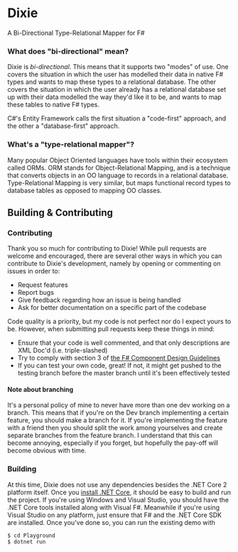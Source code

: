 # Dixie
A Bi-Directional Type-Relational Mapper for F#

### What does "bi-directional" mean?
Dixie is _bi-directional_. This means that it supports two "modes" of use. One covers the situation in which the user has modelled their data in native F# types and wants to map these types to a relational database. The other covers the situation in which the user already has a relational database set up with their data modelled the way they'd like it to be, and wants to map these tables to native F# types.

C#'s Entity Framework calls the first situation a "code-first" approach, and the other a "database-first" approach.

### What's a "type-relational mapper"?
Many popular Object Oriented languages have tools within their ecosystem called ORMs. ORM stands for Object-Relational Mapping, and is a technique that converts objects in an OO language to records in a relational database. Type-Relational Mapping is very similar, but maps functional record types to database tables as opposed to mapping OO classes.

## Building & Contributing
### Contributing
Thank you so much for contributing to Dixie! While pull requests are welcome and encouraged, there are several other ways in which
you can contribute to Dixie's development, namely by opening or commenting on issues in order to:
* Request features
* Report bugs
* Give feedback regarding how an issue is being handled
* Ask for better documentation on a specific part of the codebase

Code quality is a priority, but my code is not perfect nor do I expect yours to be. However, when submitting pull requests keep these things in mind:
* Ensure that your code is well commented, and that only descriptions are XML Doc'd (i.e. triple-slashed)
* Try to comply with section 3 of [the F# Component Design Guidelines](http://fsharp.org/specs/component-design-guidelines/#3-guidelines-for-f-facing-libraries)
* If you can test your own code, great! If not, it might get pushed to the testing branch before the master branch until it's been effectively tested

#### Note about branching
It's a personal policy of mine to never have more than one dev working on a branch. This means that if you're on the Dev branch implementing a 
certain feature, you should make a branch for it. If you're implementing the feature with a friend then you should split the work among yourselves and create separate
branches from the feature branch. I understand that this can become annoying, especially if you forget, but hopefully the pay-off will become obvious with time.

### Building
At this time, Dixie does not use any dependencies besides the .NET Core 2 platform itself.
Once you [install .NET Core](https://www.microsoft.com/net/download), it should be easy to build and run the project. If you're using
Windows and Visual Studio, you should have the .NET Core tools installed along with Visual F#. Meanwhile if you're using Visual Studio on any platform,
just ensure that F# and the .NET Core SDK are installed. Once you've done so, you can run the existing demo with
```
$ cd Playground
$ dotnet run
```